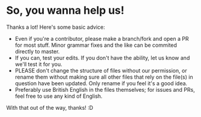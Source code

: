 # So, you wanna help us!
Thanks a lot! Here's some basic advice:
- Even if you're a contributor, please make a branch/fork and open a PR for most stuff. Minor grammar fixes and the like can be commited directly to master.
- If you can, test your edits. If you don't have the ability, let us know and we'll test it for you.
- PLEASE don't change the structure of files without our permission, or rename them without making sure all other files that rely on the file(s) in question have been updated. Only rename if you feel it's a good idea.
- Preferably use British English in the files themselves; for issues and PRs, feel free to use any kind of English.

With that out of the way, thanks! :D

